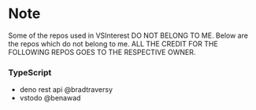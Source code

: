 # Note 
Some of the repos used in VSInterest DO NOT BELONG TO ME.
Below are the repos which do not belong to me. ALL THE CREDIT FOR THE FOLLOWING REPOS GOES TO THE RESPECTIVE OWNER.

### TypeScript
- deno rest api @bradtraversy
- vstodo @benawad

